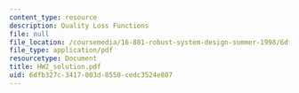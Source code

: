```yaml
---
content_type: resource
description: Quality Loss Functions
file: null
file_location: /coursemedia/16-881-robust-system-design-summer-1998/6dfb327c3417003d8550cedc3524e807_HW2_solution.pdf
file_type: application/pdf
resourcetype: Document
title: HW2_solution.pdf
uid: 6dfb327c-3417-003d-8550-cedc3524e807
---
```

